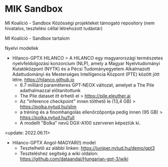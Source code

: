 # MIK Sandbox
MI Koalíció - Sandbox
Közösségi projekteket támogató repository
(nem hivatalos, tesztelési céllal létrehozott tudástár)


MI Koalíció - Sandbox tartalom

Nyelvi modellek
- Hilanco-GPTX
HILANCO = A HILANCO egy magyarországi természetes nyelvfeldolgozási konzorcium (NLP), amely a Magyar Nyelvtudományi Kutatóközpont (NYTK) és a Pécsi Tudományegyetem Alkalmazott Adattudományi és Mesterséges Intelligencia Központ (PTE) között jött létre.
https://hilanco.github.io 
   - 6.7 milliárd paraméteres GPT-NEOX változat, amelyet a The Pile adathalmazzal előtanítottunk
   - The Pile dataset itt érhető el > https://pile.eleuther.ai
   - Az "inference checkpoint" innen tölthető le (13,4 GB) > https://polka.nytud.hu/slim
   - a tréning és a finomhangolás ellenőrzőpontja pedig innen (95 GB) > https://polka.nytud.hu/full
   - A modellt "Bolka" nevű DGX-A100 szerveren képeztük ki.

<update: 2022.06.11>
- Hilanco-GPTX Angol-MAGYAR(!) model
   - Tesztelhető az alábbi linken: https://juniper.nytud.hu/demo/gpt3
   - Teszteléshez segítség a wiki oldalon: https://github.com/dataandai/Hungarian-gpt-3/wiki
